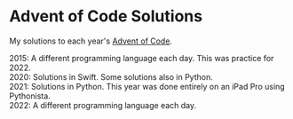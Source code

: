 # Advent of Code Solutions

My solutions to each year's [Advent of Code](https://adventofcode.com).

2015: A different programming language each day. This was practice for 2022.\
2020: Solutions in Swift. Some solutions also in Python.\
2021: Solutions in Python. This year was done entirely on an iPad Pro using Pythonista.\
2022: A different programming language each day.
